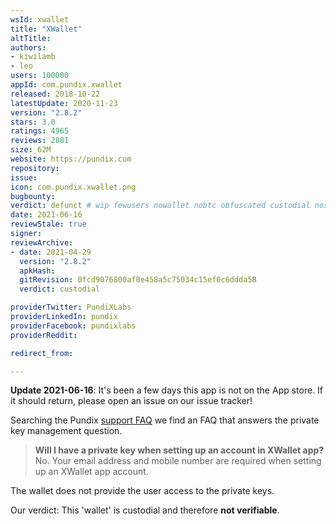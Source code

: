 ```yaml
---
wsId: xwallet
title: "XWallet"
altTitle: 
authors:
- kiwilamb
- leo
users: 100000
appId: com.pundix.xwallet
released: 2018-10-22
latestUpdate: 2020-11-23
version: "2.8.2"
stars: 3.0
ratings: 4965
reviews: 2881
size: 62M
website: https://pundix.com
repository: 
issue: 
icon: com.pundix.xwallet.png
bugbounty: 
verdict: defunct # wip fewusers nowallet nobtc obfuscated custodial nosource nonverifiable reproducible bounty defunct
date: 2021-06-16
reviewStale: true
signer: 
reviewArchive:
- date: 2021-04-29
  version: "2.8.2"
  apkHash: 
  gitRevision: 0fcd9076800af0e458a5c75034c15ef0c6ddda58
  verdict: custodial

providerTwitter: PundiXLabs
providerLinkedIn: pundix
providerFacebook: pundixlabs
providerReddit: 

redirect_from:

---
```



**Update 2021-06-16**: It's been a few days this app is not on the App store. If
it should return, please open an issue on our issue tracker!

Searching the Pundix [support FAQ](https://support.pundix.com/) we find an FAQ that answers the private key management question.

> **Will I have a private key when setting up an account in XWallet app?**<br>
  No. Your email address and mobile number are required when setting up an XWallet app account.

The wallet does not provide the user access to the private keys.

Our verdict: This 'wallet' is custodial and therefore **not verifiable**.

